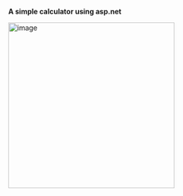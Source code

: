 **A simple calculator using asp.net**

<img width="334" alt="image" src="https://github.com/Ajitha113/Simple_calculator/assets/106434779/6a0f4290-db06-4f80-89c0-db9fbdf63e49">
